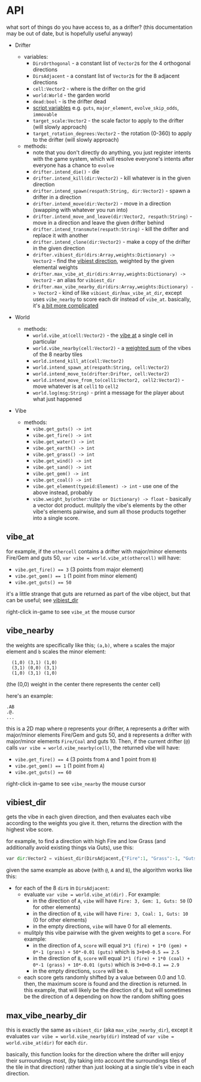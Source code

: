 # API

what sort of things do you have access to, as a drifter? (this documentation may be out of date, but is hopefully useful anyway)

* Drifter
    * variables:
        * `DirsOrthogonal` - a constant list of `Vector2`s for the 4 orthogonal directions
        * `DirsAdjacent` - a constant list of `Vector2`s for the 8 adjacent directions
        * `cell:Vector2` - where is the drifter on the grid
        * `world:World` - the garden world
        * `dead:bool` - is the drifter dead
        * [script variables](./tutorial.md) e.g. `guts`, `major_element`, `evolve_skip_odds`, `immovable`
        * `target_scale:Vector2` - the scale factor to apply to the drifter (will slowly approach)
        * `target_rotation_degrees:Vector2` - the rotation (0-360) to apply to the drifter (will slowly approach)
    * methods:
        * note that you don't directly do anything, you just register intents with the game system, which will resolve everyone's intents after everyone has a chance to `evolve`
        * `drifter.intend_die()` - die
        * `drifter.intend_kill(dir:Vector2)` - kill whatever is in the given direction
        * `drifter.intend_spawn(respath:String, dir:Vector2)` - spawn a drifter in a direction
        * `drifter.intend_move(dir:Vector2)` - move in a direction (swapping with whatever you run into)
        * `drifter.intend_move_and_leave(dir:Vector2, respath:String)` - move in a direction and leave the given drifter behind
        * `drifter.intend_transmute(respath:String)` - kill the drifter and replace it with another
        * `drifter.intend_clone(dir:Vector2)` - make a copy of the drifter in the given direction
        * `drifter.vibiest_dir(dirs:Array,weights:Dictionary) -> Vector2` - find the [vibiest direction](#vibiest_dir), weighted by the given elemental weights
        * `drifter.max_vibe_at_dir(dirs:Array,weights:Dictionary) -> Vector2` - an alias for `vibiest_dir`
        * `drifter.max_vibe_nearby_dir(dirs:Array,weights:Dictionary) -> Vector2` - kind of like `vibiest_dir`/`max_vibe_at_dir`, except uses `vibe_nearby` to score each dir instead of `vibe_at`. basically, it's [a bit more complicated](#max_vibe_nearby_dir)

* World
    * methods:
        * `world.vibe_at(cell:Vector2)` - the [vibe at](#vibe_at) a single cell in particular
        * `world.vibe_nearby(cell:Vector2)` - a [weighted sum](#vibe_nearby) of the vibes of the 8 nearby tiles
        * `world.intend_kill_at(cell:Vector2)`
        * `world.intend_spawn_at(respath:String, cell:Vector2)`
        * `world.intend_move_to(drifter:Drifter, cell:Vector2)`
        * `world.intend_move_from_to(cell1:Vector2, cell2:Vector2)` - move whatever is at `cell1` to `cell2`
        * `world.log(msg:String)` - print a message for the player about what just happened
* Vibe
    * methods:
        * `vibe.get_guts() -> int`
        * `vibe.get_fire() -> int`
        * `vibe.get_water() -> int`
        * `vibe.get_earth() -> int`
        * `vibe.get_grass() -> int`
        * `vibe.get_wind() -> int`
        * `vibe.get_sand() -> int`
        * `vibe.get_gem() -> int`
        * `vibe.get_coal() -> int`
        * `vibe.get_element(typeid:Element) -> int` - use one of the above instead, probably
        * `vibe.weight_by(other:Vibe or Dictionary) -> float` - basically a vector dot product. mulitply the vibe's elements by the other vibe's elements pairwise, and sum all those products together into a single score.

## vibe_at

for example, if the `othercell` contains a drifter with major/minor elements Fire/Gem and guts 50, `var vibe = world.vibe_at(othercell)` will have:
* `vibe.get_fire() == 3` (3 points from major element)
* `vibe.get_gem() == 1` (1 point from minor element)
* `vibe.get_guts() == 50`

it's a little strange that guts are returned as part of the vibe object, but that can be useful; see [vibiest_dir](#vibiest_dir)

right-click in-game to see `vibe_at` the mouse cursor

## vibe_nearby

the weights are specifically like this; `(a,b)`, where `a` scales the major element and `b` scales the minor element:
```
  (1,0) (3,1) (1,0)
  (3,1) (0,0) (3,1)
  (1,0) (3,1) (1,0)
```
(the (0,0) weight in the center there represents the center cell)

here's an example:
```
.AB
.@.
...
```

this is a 2D map where `@` represents your drifter, `A` represents a drifter with major/minor elements Fire/Gem and guts 50, and `B` represents a drifter with major/minor elements `Fire/Coal` and guts 10. Then, if the current drifter (`@`) calls `var vibe = world.vibe_nearby(cell)`, the returned vibe will have:
* `vibe.get_fire() == 4` (3 points from `A` and 1 point from `B`)
* `vibe.get_gem() == 1` (1 point from `A`)
* `vibe.get_guts() == 60`

right-click in-game to see `vibe_nearby` the mouse cursor

## vibiest_dir

gets the vibe in each given direction, and then evaluates each vibe according to the weights you give it. then, returns the direction with the highest vibe score.

for example, to find a direction with high Fire and low Grass (and additionally avoid existing things via Guts), use this:

```python
var dir:Vector2 = vibiest_dir(DirsAdjacent,{"Fire":1, "Grass":-1, "Guts":-0.01})
```

given the same example as above (with `@`, `A` and `B`), the algorithm works like this:
* for each of the 8 `dir`s in `DirsAdjacent`:
    * evaluate `var vibe = world.vibe_at(dir)` . For example:
        * in the direction of `A`, `vibe` will have `Fire: 3, Gem: 1, Guts: 50` (0 for other elements)
        * in the direction of `B`, `vibe` will have `Fire: 3, Coal: 1, Guts: 10` (0 for other elements)
        * in the empty directions, `vibe` will have 0 for all elements.
    * mulitply this vibe pairwise with the given weights to get a `score`. For example:
        * in the direction of `A`, `score` will equal `3*1 (fire) + 1*0 (gem) + 0*-1 (grass) + 50*-0.01 (guts)` which is `3+0+0-0.5 == 2.5`
        * in the direction of `B`, `score` will equal `3*1 (fire) + 1*0 (coal) + 0*-1 (grass) + 10*-0.01 (guts)` which is `3+0+0-0.1 == 2.9`
        * in the empty directions, `score` will be `0`.
    * each score gets randomly shifted by a value between 0.0 and 1.0. then, the maximum score is found and the direction is returned. In this example, that will likely be the direction of `B`, but will sometimes be the direction of `A` depending on how the random shifting goes

## max_vibe_nearby_dir

this is exactly the same as `vibiest_dir` (aka `max_vibe_nearby_dir`), except it evaluates `var vibe = world.vibe_nearby(dir)` instead of `var vibe = world.vibe_at(dir)` for each `dir`.

basically, this function looks for the direction where the drifter will enjoy their surroundings most, (by taking into account the surroundings tiles of the tile in that direction) rather than just looking at a single tile's vibe in each direction.
